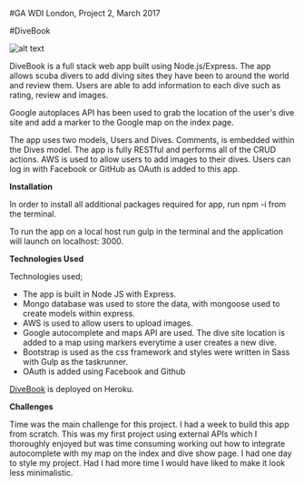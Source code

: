 #GA WDI London, Project 2, March 2017

#DiveBook


![alt text][logo]

[logo]: http://i.imgur.com/M3hpiO5.png

DiveBook is a full stack web app built using Node.js/Express. The app allows scuba divers to add diving sites they have been to around the world and review them. Users are able to add information to each dive such as rating, review and images.


Google autoplaces API has been used to grab the location of the user's dive site and add a marker to the Google map on the index page.

The app uses two models, Users and Dives. Comments, is embedded within the Dives model. The app is fully RESTful and performs all of the CRUD actions. AWS is used to allow users to add images to their dives. Users can log in with Facebook or GitHub as OAuth is added to this app.

**Installation**

In order to install all additional packages required for app, run npm -i from the terminal.

To run the app on a local host run gulp in the terminal and the application will launch on localhost: 3000.

**Technologies Used**

Technologies used;

* The app is built in Node JS with Express.
* Mongo database was used to store the data, with mongoose used to create models within express.
* AWS is used to allow users to upload images.
* Google autocomplete and maps API are used. The dive site location is added to a map using markers everytime a user creates a new dive.
* Bootstrap is used as the css framework and styles were written in Sass with Gulp as the taskrunner.
* OAuth is added using Facebook and Github

[DiveBook](https://quiet-taiga-63855.herokuapp.com)
is deployed on Heroku.

**Challenges**

Time was the main challenge for this project. I had a week to build this app from scratch. This was my first project using external APIs which I thoroughly enjoyed but was time consuming working out how to integrate autocomplete with my map on the index and dive show page. I had one day to style my project. Had I had more time I would have liked to make it look less minimalistic.